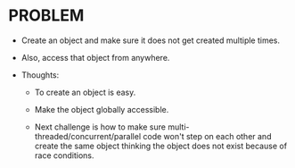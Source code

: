 
# PROBLEM
- Create an object and make sure it does not get created multiple times.
- Also, access that object from anywhere.

- Thoughts:
	- To create an object is easy.

	- Make the object globally accessible.

	- Next challenge is how to make sure multi-threaded/concurrent/parallel
		code won't step on each other and create the same object thinking the
		object does not exist because of race conditions.


